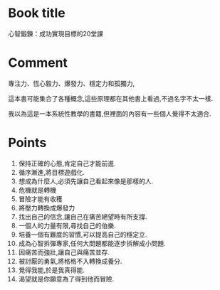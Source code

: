Book title
======
心智鍛鍊：成功實現目標的20堂課

Comment
=======

專注力、恆心毅力、爆發力、穩定力和孤獨力,

這本書可能集合了各種概念,這些原理都在其他書上看過,不過名字不太一樣.

我以為這是一本系統性教學的書籍,但裡面的內容有一些個人覺得不太適合.


Points
======

1. 保持正確的心態,肯定自己才能前進.
2. 循序漸進,將目標遊戲化.
3. 想成為什麼人,必須先讓自己看起來像是那樣的人.
4. 危機就是轉機
5. 冒險才能有收穫
6. 將壓力轉換成爆發力
7. 找出自己的信念,讓自己在痛苦絕望時有所支撐.
8. 一個人的力量有限,尋找自己的伯樂.
9. 培養一個有難度的習慣,可以提高自己的穩定立.
10. 成為心智拆彈專家,任何大問題都能逐步拆解成小問題.
11. 因痛苦而強壯,讓自己與痛苦並存.
12. 被討厭的勇氣,將格格不入轉換成養分.
13. 覺得我能,於是我真得能.
14. 渴望就是你願意為了得到他而冒險.
